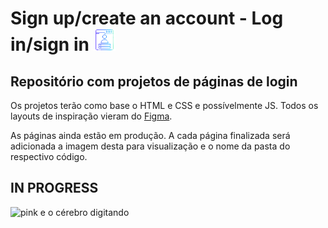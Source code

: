 # Sign up/create an account - Log in/sign in <img width="35" height="35" src="./icone-login.png"/>

## Repositório com projetos de páginas de login
Os projetos terão como base o HTML e CSS e possívelmente JS.
Todos os layouts de inspiração vieram do [Figma](https://www.figma.com/file/qG440cVH87IAm8RNjvHMe7/50-Web-Sign-up%2Flog-in-designs-(Community)?type=design&node-id=0-1&mode=design&t=lB8Du0srEwkt5BGN-0).

As páginas ainda estão em produção. A cada página finalizada será adicionada a imagem desta para visualização e o nome da pasta do respectivo código.

## IN PROGRESS

<img src="https://i.pinimg.com/originals/9d/00/79/9d0079b9f31783556bd48f128ebd9370.gif" alt="pink e o cérebro digitando">